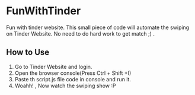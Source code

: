 # FunWithTinder
Fun with tinder website. This small piece of code will automate the swiping on Tinder Website. No need to do hard work to get match ;) . 

## How to Use
1. Go to Tinder Website and login.
2. Open the browser console(Press Ctrl + Shift +I)
3. Paste th script.js file code in console and run it.
4. Woahh! , Now watch the swiping show :P
